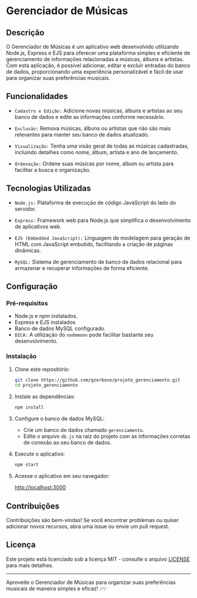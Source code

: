 # Gerenciador de Músicas

## Descrição

O Gerenciador de Músicas é um aplicativo web desenvolvido utilizando Node.js, Express e EJS para oferecer uma plataforma simples e eficiente de gerenciamento de informações relacionadas a músicas, álbuns e artistas. Com esta aplicação, é possível adicionar, editar e excluir entradas do banco de dados, proporcionando uma experiência personalizável e fácil de usar para organizar suas preferências musicais.

## Funcionalidades

- `Cadastro e Edição:` Adicione novas músicas, álbuns e artistas ao seu banco de dados e edite as informações conforme necessário.

- `Exclusão:` Remova músicas, álbuns ou artistas que não são mais relevantes para manter seu banco de dados atualizado.

- `Visualização:` Tenha uma visão geral de todas as músicas cadastradas, incluindo detalhes como nome, álbum, artista e ano de lançamento.

- `Ordenação:` Ordene suas músicas por nome, álbum ou artista para facilitar a busca e organização.

## Tecnologias Utilizadas

- `Node.js:` Plataforma de execução de código JavaScript do lado do servidor.

- `Express:` Framework web para Node.js que simplifica o desenvolvimento de aplicativos web.

- `EJS (Embedded JavaScript):` Linguagem de modelagem para geração de HTML com JavaScript embutido, facilitando a criação de páginas dinâmicas.

- `MySQL:` Sistema de gerenciamento de banco de dados relacional para armazenar e recuperar informações de forma eficiente.

## Configuração

### Pré-requisitos

- Node.js e npm instalados.
- Express e EJS instalados
- Banco de dados MySQL configurado.
- `DICA:` A utilização do `nodemoon` pode facilitar bastante seu desenvolvimento.

### Instalação

1. Clone este repositório:

   ```bash
   git clone https://github.com/gzerbone/projeto_gerenciamento.git
   cd projeto_gerenciamento
   ```

2. Instale as dependências:

   ```bash
   npm install
   ```

3. Configure o banco de dados MySQL:

   - Crie um banco de dados chamado `gerenciamento`.
   - Edite o arquivo `db.js` na raiz do projeto com as informações corretas de conexão ao seu banco de dados.

4. Execute o aplicativo:

   ```bash
   npm start
   ```

5. Acesse o aplicativo em seu navegador:

   [http://localhost:3000](http://localhost:3000)

## Contribuições

Contribuições são bem-vindas! Se você encontrar problemas ou quiser adicionar novos recursos, abra uma issue ou envie um pull request.

## Licença

Este projeto está licenciado sob a licença MIT - consulte o arquivo [LICENSE](LICENSE) para mais detalhes.

---

Aproveite o Gerenciador de Músicas para organizar suas preferências musicais de maneira simples e eficaz! 🎶✨
